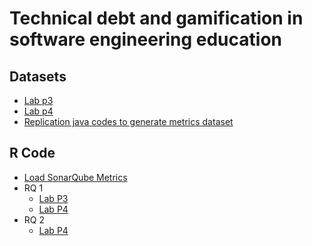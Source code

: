 # Technical debt and gamification in software engineering education

## Datasets
- [Lab p3](https://github.com/clopezno/eduexperimentation_techdebt/blob/main/rcode/INPUT/DATA/p3s_completo.csv)
- [Lab p4](https://github.com/clopezno/eduexperimentation_techdebt/blob/main/rcode/INPUT/DATA/p4s_completo.csv)
- [Replication java codes to generate metrics dataset](https://github.com/clopezno/gamdebt/tree/main/replicationcodes)

## R Code
- [Load SonarQube Metrics](https://github.com/clopezno/gamdebt/blob/main/rcode/obtainingMeasuresFromSonarQube.R)
- RQ 1 
  - [Lab P3](https://github.com/clopezno/eduexperimentation_techdebt/blob/main/rcode/P3RQ1.Rmd)
  - [Lab P4](https://github.com/clopezno/eduexperimentation_techdebt/blob/main/rcode/P4RQ1.Rmd)
- RQ 2
  - [Lab P4](https://github.com/clopezno/eduexperimentation_techdebt/blob/main/rcode/P4RQ2.Rmd)

